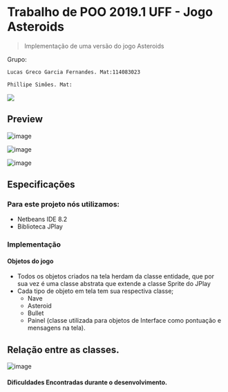 # Trabalho de POO 2019.1 UFF - Jogo Asteroids
> Implementação de uma versão do jogo Asteroids


Grupo:
```sh
Lucas Greco Garcia Fernandes. Mat:114083023
```
```sh
Phillipe Simões. Mat:
```

![](header.png)

## Preview

![image](https://user-images.githubusercontent.com/50213462/60403762-e19bac00-9b77-11e9-9452-5ebfd4ec2358.png)

![image](https://user-images.githubusercontent.com/50213462/60403784-0c860000-9b78-11e9-9a47-48bff22781f1.png)

![image](https://user-images.githubusercontent.com/50213462/60403792-1871c200-9b78-11e9-88ef-50a3eb51e5f0.png)

## Especificações

### Para este projeto nós utilizamos:
   * Netbeans IDE 8.2
   * Biblioteca JPlay
### Implementação
  
  #### Objetos do jogo
   * Todos os objetos criados na tela herdam da classe entidade, que por sua vez é uma classe abstrata que extende a classe Sprite do JPlay
   * Cada tipo de objeto em tela tem sua respectiva classe; 
      * Nave 
      * Asteroid 
      * Bullet
      * Painel (classe utilizada para objetos de Interface como pontuação e mensagens na tela).

## Relação entre as classes.

![image](https://user-images.githubusercontent.com/50213462/60403858-004e7280-9b79-11e9-8584-fbb3a0231223.png)

#### Dificuldades Encontradas durante o desenvolvimento.
  
  

